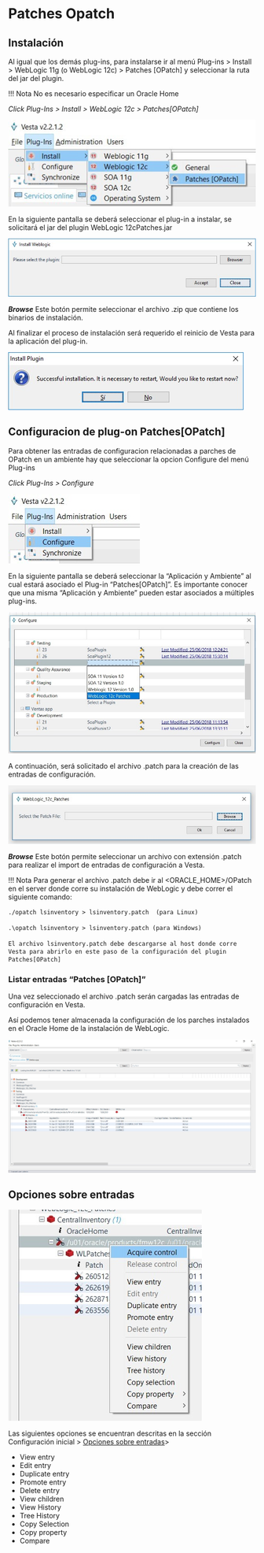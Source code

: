 # **Patches Opatch**


## **Instalación**
 
Al igual que los demás plug-ins, para instalarse ir al menú Plug-ins > Install > WebLogic 11g (o WebLogic 12c) > Patches [OPatch] y seleccionar la ruta del jar del plugin. 

!!! Nota
    No es necesario especificar un Oracle Home

*Click Plug-Ins > Install > WebLogic 12c > Patches[OPatch]*

![1 menu patches](/img/patches/1menu-patches.jpg)

En la siguiente pantalla se deberá seleccionar el plug-in a instalar, se solicitará el jar del plugin WebLogic 12cPatches.jar

![2 instalar plugin](/img/patches/2instalar-plugin.jpg)

***Browse*** Este botón permite seleccionar el archivo .zip que contiene los binarios de instalación.


Al finalizar el proceso de instalación será requerido el reinicio de Vesta para la aplicación del plug-in.

![3 msg reinicio](/img/patches/3msg-reinicio.jpg) 

## **Configuracion de plug-on Patches[OPatch]**

Para obtener las entradas de configuracion relacionadas a parches de OPatch en un ambiente hay que seleccionar la opcion Configure del menú Plug-ins


*Click Plug-Ins > Configure*

![4 menú configure](/img/patches/4menu-configure.jpg)

En la siguiente pantalla se deberá seleccionar la “Aplicación y Ambiente” al cual estará asociado el Plug-in “Patches[OPatch]”. Es importante conocer que una misma “Aplicación y Ambiente” pueden estar asociados a múltiples plug-ins.

![5 sel plugin](/img/patches/5sel-plugin.jpg)

A continuación, será solicitado el archivo .patch para la creación de las entradas de configuración.

![6 archivo patch](/img/patches/6archivo-patch.jpg)

***Browse*** Este botón permite seleccionar un archivo con extensión .patch para realizar el import de entradas de configuración a Vesta.

!!! Nota
    Para generar el archivo .patch debe ir al <ORACLE_HOME>/OPatch  en el server donde corre su instalación de WebLogic y debe correr el siguiente comando:   

    ./opatch lsinventory > lsinventory.patch  (para Linux)

    .\opatch lsinventory > lsinventory.patch (para Windows)

    El archivo lsinventory.patch debe descargarse al host donde corre Vesta para abrirlo en este paso de la configuración del plugin Patches[OPatch]


### **Listar entradas “Patches [OPatch]”**

Una vez seleccionado el archivo .patch serán cargadas las entradas de configuración en Vesta.

Así podemos tener almacenada la configuración de los parches instalados en el Oracle Home de la instalación de WebLogic.

![7 listar entradas](/img/patches/7listar-entradas.jpg)

## **Opciones sobre entradas**

![8 opc entries](/img/patches/8opc-entries.jpg)


Las siguientes opciones se encuentran descritas en la sección Configuración inicial > [Opciones sobre entradas](/opciones.md)> 

* View entry
* Edit entry
* Duplicate entry
* Promote entry
* Delete entry
* View children
* View History
* Tree History
* Copy Selection
* Copy property
* Compare


